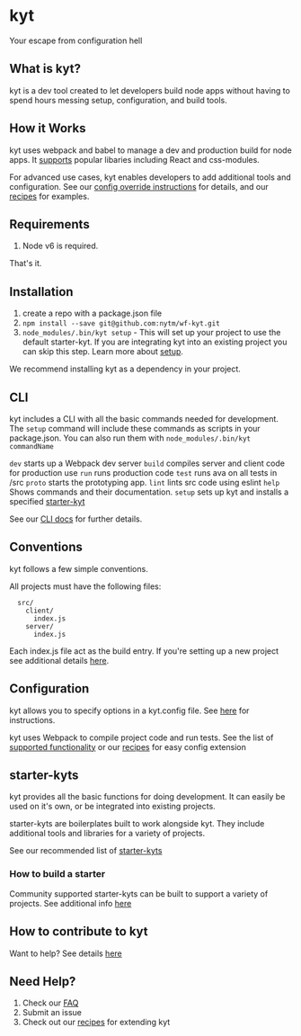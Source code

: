 # kyt
Your escape from configuration hell

## What is kyt?
kyt is a dev tool created to let developers build node apps without having to spend hours messing setup, configuration, and build tools.


## How it Works

kyt uses webpack and babel to manage a dev and production build for node apps. It [supports](/config/webpackConfig.md) popular libaries including React and css-modules. 

For advanced use cases, kyt enables developers to add additional tools and configuration.
See our [config override instructions](/config/kytConfig.md#modifyWebpackConfig) for details, and our [recipes](/recipes.md) for examples.

## Requirements

1. Node v6 is required.

That's it.

## Installation

1. create a repo with a package.json file
2. `npm install --save git@github.com:nytm/wf-kyt.git`
3. `node_modules/.bin/kyt setup` - This will set up your project to use the default starter-kyt. If you are integrating kyt into an existing project you can skip this step. Learn more about [setup](/cli). 

We recommend installing kyt as a dependency in your project.

## CLI

kyt includes a CLI with all the basic commands needed for development.
The `setup` command will include these commands as scripts in your package.json.
You can also run them with `node_modules/.bin/kyt commandName`

`dev` starts up a Webpack dev server
`build` compiles server and client code for production use
`run` runs production code
`test` runs ava on all tests in /src
`proto` starts the prototyping app.
`lint` lints src code using eslint
`help` Shows commands and their documentation.
`setup` sets up kyt and installs a specified [starter-kyt](/Starterkyts.md)

See our [CLI docs](/cli) for further details.

## Conventions

kyt follows a few simple conventions.

All projects must have the following files:
```
  src/
    client/
      index.js
    server/
      index.js
```
Each index.js file act as the build entry.
If you're setting up a new project see additional details [here](/conventions.md). 


## Configuration

kyt allows you to specify options in a kyt.config file.
See [here](https://github.com/nytm/wf-kyt/kytConfig.md) for instructions.

kyt uses Webpack to compile project code and run tests.
See the list of [supported functionality](/config/webpackConfig.md)
or our [recipes](/Recipes.md) for easy config extension


## starter-kyts

kyt provides all the basic functions for doing development. It can easily be used on it's own, or be integrated into existing projects. 

starter-kyts are boilerplates built to work alongside kyt. 
They include additional tools and libraries for a variety of projects.

See our recommended list of [starter-kyts](/Starterkyts.md) 


### How to build a starter

Community supported starter-kyts can be built to support a variety of projects. 
See additional info [here](/Starterkyts.md)


## How to contribute to kyt

Want to help? See details [here](/CONTRIBUTING.md) 



## Need Help?

1. Check our [FAQ](/FAQ.md)
2. Submit an issue 
2. Check out our [recipes](/Recipes.md) for extending kyt 
